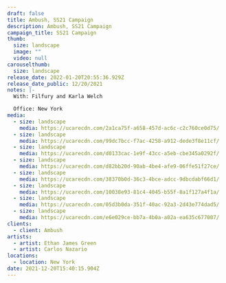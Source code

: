 ```yaml
---
draft: false
title: Ambush, SS21 Campaign
description: Ambush, SS21 Campaign
campaign_title: SS21 Campaign
thumb:
  size: landscape
  image: ""
  video: null
carouselthumb:
  size: landscape
release_date: 2022-01-20T20:55:36.929Z
release_date_public: 12/20/2021
notes: |-
  With: Filfury and Karla Welch

  Office: New York
media:
  - size: landscape
    media: https://ucarecdn.com/2a1ca75f-a658-457d-ac6c-c2c760ce0d75/
  - size: landscape
    media: https://ucarecdn.com/99dc7bcc-f7ac-4258-a912-dede3f8e11cf/
  - size: landscape
    media: https://ucarecdn.com/d0133cac-1e9f-43cc-a5eb-cbe345a0292f/
  - size: landscape
    media: https://ucarecdn.com/d82bb20d-90ab-4be4-afe9-06ffe51f27ce/
  - size: landscape
    media: https://ucarecdn.com/38370b0d-36c3-4bce-adcc-9dbcdabf66d1/
  - size: landscape
    media: https://ucarecdn.com/10038e93-81c4-4045-b55f-8a1f127a4f1a/
  - size: landscape
    media: https://ucarecdn.com/05d3b0da-351f-40ac-92a3-2d43e774dad5/
  - size: landscape
    media: https://ucarecdn.com/e6e029ce-bb7a-4b0a-a02a-ea635c677007/
clients:
  - client: Ambush
artists:
  - artist: Ethan James Green
  - artist: Carlos Nazario
locations:
  - location: New York
date: 2021-12-20T15:40:15.904Z
---
```

